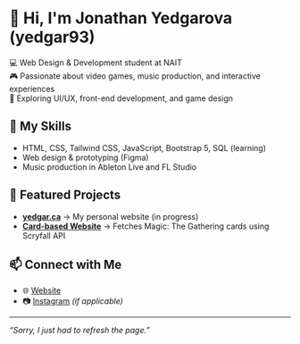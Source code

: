 # 👋 Hi, I'm Jonathan Yedgarova (yedgar93)

💻 Web Design & Development student at NAIT  
🎮 Passionate about video games, music production, and interactive experiences  
🎨 Exploring UI/UX, front-end development, and game design  

## 🚀 My Skills
- HTML, CSS, Tailwind CSS, JavaScript, Bootstrap 5, SQL (learning)
- Web design & prototyping (Figma)
- Music production in Ableton Live and FL Studio

## 📌 Featured Projects
- **[yedgar.ca](https://yedgar.ca/)** → My personal website (in progress)
- **[Card-based Website](https://github.com/yedgar93/card-project)** → Fetches Magic: The Gathering cards using Scryfall API

## 📫 Connect with Me
- 🌐 [Website](https://design.yedgar.ca)
- 📷 [Instagram](https://instagram.com/yedgar) *(if applicable)*

---
*“Sorry, I just had to refresh the page.”*

